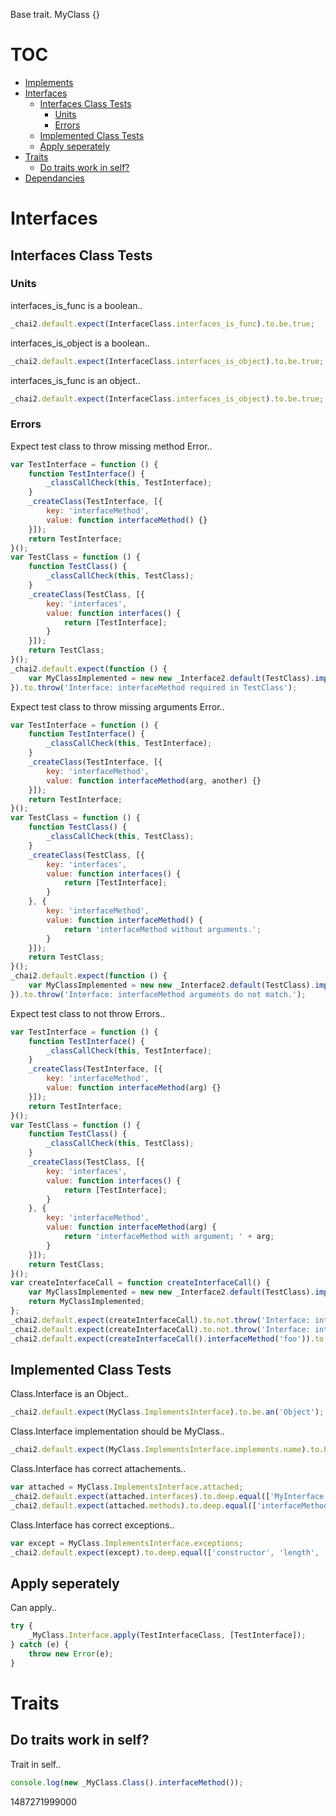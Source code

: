 Base trait.
MyClass {}
# TOC
   - [Implements](#implements)
   - [Interfaces](#interfaces)
     - [Interfaces Class Tests](#interfaces-interfaces-class-tests)
       - [Units](#interfaces-interfaces-class-tests-units)
       - [Errors](#interfaces-interfaces-class-tests-errors)
     - [Implemented Class Tests](#interfaces-implemented-class-tests)
     - [Apply seperately](#interfaces-apply-seperately)
   - [Traits](#traits)
     - [Do traits work in self?](#traits-do-traits-work-in-self)
   - [Dependancies](#dependancies)
<a name=""></a>
 
<a name="interfaces"></a>
# Interfaces
<a name="interfaces-interfaces-class-tests"></a>
## Interfaces Class Tests
<a name="interfaces-interfaces-class-tests-units"></a>
### Units
interfaces_is_func is a boolean..

```js
_chai2.default.expect(InterfaceClass.interfaces_is_func).to.be.true;
```

interfaces_is_object is a boolean..

```js
_chai2.default.expect(InterfaceClass.interfaces_is_object).to.be.true;
```

interfaces_is_func is an object..

```js
_chai2.default.expect(InterfaceClass.interfaces_is_object).to.be.true;
```

<a name="interfaces-interfaces-class-tests-errors"></a>
### Errors
Expect test class to throw missing method Error..

```js
var TestInterface = function () {
    function TestInterface() {
        _classCallCheck(this, TestInterface);
    }
    _createClass(TestInterface, [{
        key: 'interfaceMethod',
        value: function interfaceMethod() {}
    }]);
    return TestInterface;
}();
var TestClass = function () {
    function TestClass() {
        _classCallCheck(this, TestClass);
    }
    _createClass(TestClass, [{
        key: 'interfaces',
        value: function interfaces() {
            return [TestInterface];
        }
    }]);
    return TestClass;
}();
_chai2.default.expect(function () {
    var MyClassImplemented = new new _Interface2.default(TestClass).implements();
}).to.throw('Interface: interfaceMethod required in TestClass');
```

Expect test class to throw missing arguments Error..

```js
var TestInterface = function () {
    function TestInterface() {
        _classCallCheck(this, TestInterface);
    }
    _createClass(TestInterface, [{
        key: 'interfaceMethod',
        value: function interfaceMethod(arg, another) {}
    }]);
    return TestInterface;
}();
var TestClass = function () {
    function TestClass() {
        _classCallCheck(this, TestClass);
    }
    _createClass(TestClass, [{
        key: 'interfaces',
        value: function interfaces() {
            return [TestInterface];
        }
    }, {
        key: 'interfaceMethod',
        value: function interfaceMethod() {
            return 'interfaceMethod without arguments.';
        }
    }]);
    return TestClass;
}();
_chai2.default.expect(function () {
    var MyClassImplemented = new new _Interface2.default(TestClass).implements();
}).to.throw('Interface: interfaceMethod arguments do not match.');
```

Expect test class to not throw Errors..

```js
var TestInterface = function () {
    function TestInterface() {
        _classCallCheck(this, TestInterface);
    }
    _createClass(TestInterface, [{
        key: 'interfaceMethod',
        value: function interfaceMethod(arg) {}
    }]);
    return TestInterface;
}();
var TestClass = function () {
    function TestClass() {
        _classCallCheck(this, TestClass);
    }
    _createClass(TestClass, [{
        key: 'interfaces',
        value: function interfaces() {
            return [TestInterface];
        }
    }, {
        key: 'interfaceMethod',
        value: function interfaceMethod(arg) {
            return 'interfaceMethod with argument; ' + arg;
        }
    }]);
    return TestClass;
}();
var createInterfaceCall = function createInterfaceCall() {
    var MyClassImplemented = new new _Interface2.default(TestClass).implements();
    return MyClassImplemented;
};
_chai2.default.expect(createInterfaceCall).to.not.throw('Interface: interfaceMethod required in TestClass');
_chai2.default.expect(createInterfaceCall).to.not.throw('Interface: interfaceMethod arguments do not match.');
_chai2.default.expect(createInterfaceCall().interfaceMethod('foo')).to.have.string('interfaceMethod with argument; foo');
```

<a name="interfaces-implemented-class-tests"></a>
## Implemented Class Tests
Class.Interface is an Object..

```js
_chai2.default.expect(MyClass.ImplementsInterface).to.be.an('Object');
```

Class.Interface implementation should be MyClass..

```js
_chai2.default.expect(MyClass.ImplementsInterface.implements.name).to.have.string('MyClass');
```

Class.Interface has correct attachements..

```js
var attached = MyClass.ImplementsInterface.attached;
_chai2.default.expect(attached.interfaces).to.deep.equal(['MyInterface']);
_chai2.default.expect(attached.methods).to.deep.equal(['interfaceMethod']);
```

Class.Interface has correct exceptions..

```js
var except = MyClass.ImplementsInterface.exceptions;
_chai2.default.expect(except).to.deep.equal(['constructor', 'length', 'name', 'prototype']);
```

<a name="interfaces-apply-seperately"></a>
## Apply seperately
Can apply..

```js
try {
    _MyClass.Interface.apply(TestInterfaceClass, [TestInterface]);
} catch (e) {
    throw new Error(e);
}
```

<a name="traits"></a>
# Traits
<a name="traits-do-traits-work-in-self"></a>
## Do traits work in self?
Trait in self..

```js
console.log(new _MyClass.Class().interfaceMethod());
```

1487271999000
